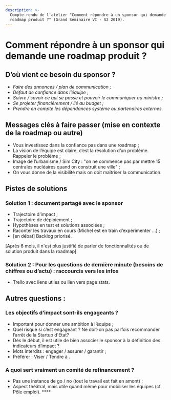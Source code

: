 ```yaml
---
description: >-
  Compte-rendu de l'atelier "Comment répondre à un sponsor qui demande une
  roadmap produit ?" (Grand Séminaire VI - S2 2019).
---
```


# Comment répondre à un sponsor qui demande une roadmap produit ?

## **D’où vient ce besoin du sponsor ?**

* _Faire des annonces / plan de communication ;_
*  _Défaut de confiance dans l’équipe ;_
* _Suivre / savoir ce qui se passe et pouvoir le communiquer au ministre ;_
* _Se projeter financièrement / lié au budget ;_
* _Prendre en compte les dépendances système ou partenaires externes._ 

## **Messages clés à faire passer \(mise en contexte de la roadmap ou autre\)**

* Vous investissez dans la confiance pas dans une roadmap ;
* La vision de l’équipe est claire, c’est la résolution d’un problème. Rappeler le problème ;
* Image de l’urbanisme / Sim City : "on  ne commence pas par mettre 15 centrales nucléaires quand on construit une ville" ;
* On vous donne de la visibilité mais on doit maîtriser la communication.

## **Pistes de solutions**

### **Solution 1 : document partagé avec le sponsor**

* Trajectoire d'impact ;
* Trajectoire de déploiement ;
* Hypothèses en test et solutions associées ;
* Raconter les travaux en cours \(Michel est en train d’expérimenter ...\) ;
* \[en débat\] Backlog priorisé.

\[Après 6 mois, il n'est plus justifié de parler de fonctionnalités ou de solution produit dans la roadmap\]

### **Solution 2 : Pour les questions de dernière minute \(besoins de chiffres ou d’actu\) : raccourcis vers les infos**

* Trello avec liens utiles ou lien vers page stats. 

## **Autres questions :**

### **Les objectifs d’impact sont-ils engageants ?**

* Important pour donner une ambition à l’équipe ;
* Quel risque si c’est engageant ? Ne doit-on pas parfois recommander l’arrêt de la Startup d'Etat?
* Dès le début, il est utile de bien associer le sponsor à la définition des indicateurs d’impact ?
* Mots interdits : engager / assurer / garantir ;
* Préférer : Viser / Tendre à .

### **A quoi sert vraiment un comité de refinancement ?**

* Pas une instance de go / no \(tout le travail est fait en amont\) ;
* Aspect théâtral, mais utile quand même pour mobiliser les équipes \(cf. Pôle emploi\). ****

